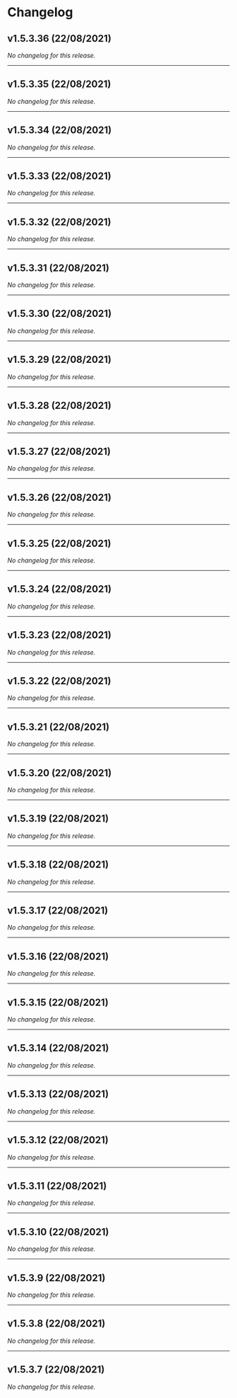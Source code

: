 # Changelog

## v1.5.3.36 (22/08/2021)
*No changelog for this release.*

---

## v1.5.3.35 (22/08/2021)
*No changelog for this release.*

---

## v1.5.3.34 (22/08/2021)
*No changelog for this release.*

---

## v1.5.3.33 (22/08/2021)
*No changelog for this release.*

---

## v1.5.3.32 (22/08/2021)
*No changelog for this release.*

---

## v1.5.3.31 (22/08/2021)
*No changelog for this release.*

---

## v1.5.3.30 (22/08/2021)
*No changelog for this release.*

---

## v1.5.3.29 (22/08/2021)
*No changelog for this release.*

---

## v1.5.3.28 (22/08/2021)
*No changelog for this release.*

---

## v1.5.3.27 (22/08/2021)
*No changelog for this release.*

---

## v1.5.3.26 (22/08/2021)
*No changelog for this release.*

---

## v1.5.3.25 (22/08/2021)
*No changelog for this release.*

---

## v1.5.3.24 (22/08/2021)
*No changelog for this release.*

---

## v1.5.3.23 (22/08/2021)
*No changelog for this release.*

---

## v1.5.3.22 (22/08/2021)
*No changelog for this release.*

---

## v1.5.3.21 (22/08/2021)
*No changelog for this release.*

---

## v1.5.3.20 (22/08/2021)
*No changelog for this release.*

---

## v1.5.3.19 (22/08/2021)
*No changelog for this release.*

---

## v1.5.3.18 (22/08/2021)
*No changelog for this release.*

---

## v1.5.3.17 (22/08/2021)
*No changelog for this release.*

---

## v1.5.3.16 (22/08/2021)
*No changelog for this release.*

---

## v1.5.3.15 (22/08/2021)
*No changelog for this release.*

---

## v1.5.3.14 (22/08/2021)
*No changelog for this release.*

---

## v1.5.3.13 (22/08/2021)
*No changelog for this release.*

---

## v1.5.3.12 (22/08/2021)
*No changelog for this release.*

---

## v1.5.3.11 (22/08/2021)
*No changelog for this release.*

---

## v1.5.3.10 (22/08/2021)
*No changelog for this release.*

---

## v1.5.3.9 (22/08/2021)
*No changelog for this release.*

---

## v1.5.3.8 (22/08/2021)
*No changelog for this release.*

---

## v1.5.3.7 (22/08/2021)
*No changelog for this release.*
